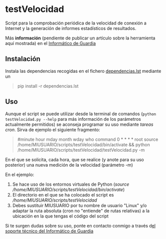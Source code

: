 
# testVelocidad

Script para la comprobación periódica de la velocidad de conexión a Internet y la generación de informes estadísticos de resultados.

Más **información** (pendiente de publicar un artículo sobre la herramienta aquí mostrada) en el [Informático de Guardia](https://andalinux.wordpress.com)

## Instalación

Instala las dependencias recogidas en el fichero [dependencias.lst](https://github.com/jasvazquez/testVelocidad/blob/master/dependencias.lst) mediante un

> pip install -r dependencias.lst

## Uso

Aunque el script se puede utilizar desde la terminal de comandos (```python testVelocidad.py --help``` para más información de los parámetros actualmente permitidos) se aconseja programar su uso mediante _tareas cron_. Sirva de ejemplo el siguiente fragmento:

> #minute	hour	mday	month	wday	who	command
> 0	*	*	*	*	root	source /home/MIUSUARIO/scripts/testVelocidad/bin/activate && python /home/MIUSUARIO/scripts/testVelocidad/testVelocidad.py -m

En el que se solicita, cada hora, que se realice (y anote para su uso posterior) una nueva medición de la velocidad (parámetro -m)

En el ejemplo:
1. Se hace uso de los entornos virtuales de Python (_source /home/MIUSUARIO/scripts/testVelocidad/bin/activate_)
1. El directorio en el que se ha colocado el script es _/home/MIUSUARIO/scripts/testVelocidad_
1. Debes sustituir MIUSUARIO por tu nombre de usuario "Linux" y/o adaptar la ruta absoluta (cron no "entiende" de rutas relativas) a la ubicación en la que tengas el código del script

Si te surgen dudas sobre su uso, ponte en contacto conmigo a través d[el soporte técnico del Informático de Guardia](https://andalinux.wordpress.com/about)
